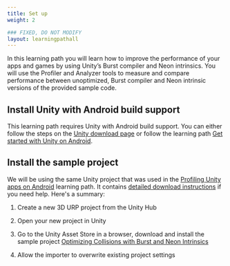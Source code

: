 ```yaml
---
title: Set up
weight: 2

### FIXED, DO NOT MODIFY
layout: learningpathall
---
```


In this learning path you will learn how to improve the performance of your apps and games by using Unity’s Burst compiler and Neon intrinsics. You will use the Profiler and Analyzer tools to measure and compare performance between unoptimized, Burst compiler and Neon intrinsic versions of the provided sample code.

## Install Unity with Android build support
This learning path requires Unity with Android build support. You can either follow the steps on the [Unity download page](https://unity.com/download) or follow the learning path [Get started with Unity on Android](/learning-paths/mobile-graphics-and-gaming/get-started-with-unity-on-android).

## Install the sample project
We will be using the same Unity project that was used in the [Profiling Unity apps on Android](/learning-paths/mobile-graphics-and-gaming/profiling-unity-apps-on-android) learning path. It contains [detailed download instructions](/learning-paths/mobile-graphics-and-gaming/profiling-unity-apps-on-android/2-preparation) if you need help. Here's a summary:

1. Create a new 3D URP project from the Unity Hub

1. Open your new project in Unity

1. Go to the Unity Asset Store in a browser, download and install the sample project [Optimizing Collisions with Burst and Neon Intrinsics](https://assetstore.unity.com/packages/essentials/tutorial-projects/optimizing-collisions-with-burst-and-neon-intrinsics-196303)

1. Allow the importer to overwrite existing project settings
